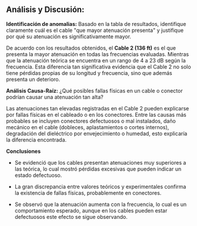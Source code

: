 ## Análisis y Discusión:

**Identificación de anomalias:** Basado en la tabla de resultados, identifique claramente cuál es el cable "que mayor atenuación presenta" y justifique por qué su atenuación es significativamente mayor.

De acuerdo con los resultados obtenidos, el **Cable 2 (136 ft)** es el que presenta la mayor atenuación en todas las frecuencias evaluadas. Mientras que la atenuación teórica se encuentra en un rango de 4 a 23 dB según la frecuencia. Esta diferencia tan significativa evidencia que el Cable 2 no solo tiene pérdidas propias de su longitud y frecuencia, sino que además presenta un deterioro.

**Análisis Causa-Raíz:** ¿Qué posibles fallas físicas en un cable o conector podrían causar una atenuación tan alta?

Las atenuaciones tan elevadas registradas en el Cable 2 pueden explicarse por fallas físicas en el cableado o en los conectores. Entre las causas más probables se incluyen conectores defectuosos o mal instalados, daño mecánico en el cable (dobleces, aplastamientos o cortes internos), degradación del dieléctrico por envejecimiento o humedad, esto explicaría la diferencia encontrada. 



**Conclusiones**

- Se evidenció que los cables presentan atenuaciones muy superiores a las teórica, lo cual mostró pérdidas excesivas que pueden indicar  un estado defectuoso.

- La gran discrepancia entre valores teóricos y experimentales confirma la existencia de fallas físicas, probablemente en conectores.

- Se observó que la atenuación aumenta con la frecuencia, lo cual es un comportamiento esperado, aunque en los cables pueden estar  defectuosos este efecto se sigue observando.
